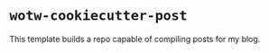 # `wotw-cookiecutter-post`

This template builds a repo capable of compiling posts for my blog.

<!-- MarkdownTOC -->

<!-- /MarkdownTOC -->
